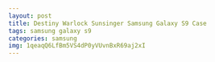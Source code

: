```yaml
---
layout: post
title: Destiny Warlock Sunsinger Samsung Galaxy S9 Case
tags: samsung galaxy s9
categories: samsung
img: 1qeaqQ6LfBm5VS4dP0yVUvnBxR69aj2xI
---
```

